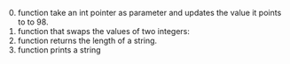0. function take an int pointer as parameter and updates the value it points to to 98.
1. function that swaps the values of two integers:
2. function returns the length of a string.
3. function prints a string
